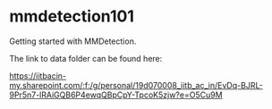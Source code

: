 # mmdetection101
Getting started with MMDetection.



The link to data folder can be found here:

https://iitbacin-my.sharepoint.com/:f:/g/personal/19d070008_iitb_ac_in/EvDq-BJRL-9Pr5n7-lRAiGQB6P4ewqQBpCpY-TpcoK5zjw?e=O5Cu9M
